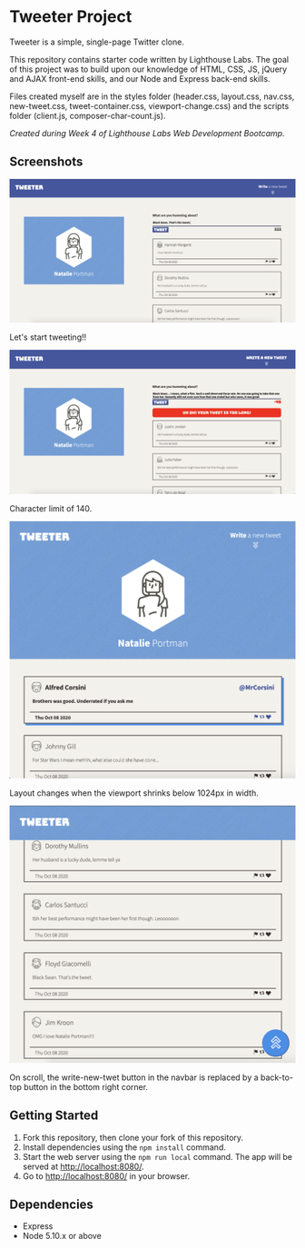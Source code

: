 # Tweeter Project

Tweeter is a simple, single-page Twitter clone.

This repository contains starter code written by Lighthouse Labs. The goal of this project was to build upon our knowledge of HTML, CSS, JS, jQuery and AJAX front-end skills, and our Node and Express back-end skills.

Files created myself are in the styles folder (header.css, layout.css, nav.css, new-tweet.css, tweet-container.css, viewport-change.css) and the scripts folder (client.js, composer-char-count.js).

*Created during Week 4 of Lighthouse Labs Web Development Bootcamp.*

## Screenshots

!['Compose tweet to post.'](https://github.com/JoshGrant5/tweeter/blob/master/public/images/compose-tweet.png)

Let's start tweeting!!

!['Uh oh! This tweet is too many characters.'](https://github.com/JoshGrant5/tweeter/blob/master/public/images/tweet-too-long.png)

Character limit of 140. 

!['Layout changes once viewport shrinks below 1024px in width.'](https://github.com/JoshGrant5/tweeter/blob/master/public/images/viewport-shrink1.png)

Layout changes when the viewport shrinks below 1024px in width.

!['On scroll, the write-new-tweet button in the navbar is replaced by a back-to-top button in the bottom right corner.'](https://github.com/JoshGrant5/tweeter/blob/master/public/images/viewport-shrink2.png)

On scroll, the write-new-twet button in the navbar is replaced by a back-to-top button in the bottom right corner.

## Getting Started

1. Fork this repository, then clone your fork of this repository.
2. Install dependencies using the `npm install` command.
3. Start the web server using the `npm run local` command. The app will be served at <http://localhost:8080/>.
4. Go to <http://localhost:8080/> in your browser.

## Dependencies

- Express
- Node 5.10.x or above
